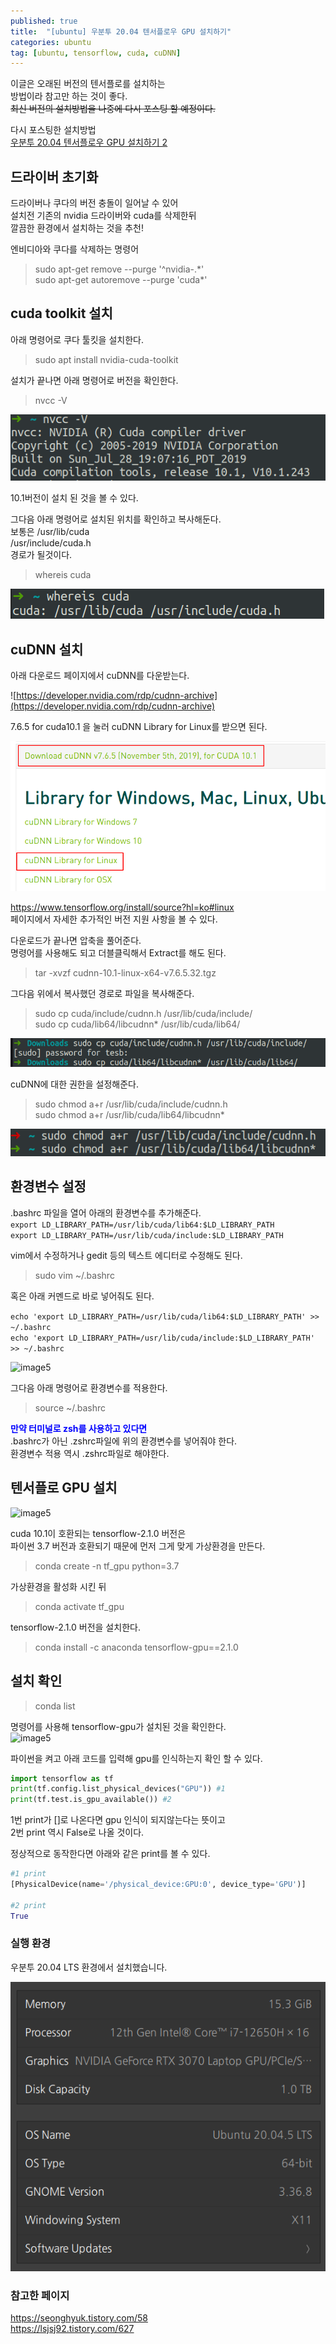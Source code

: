 ```yaml
---
published: true
title:  "[ubuntu] 우분투 20.04 텐서플로우 GPU 설치하기"
categories: ubuntu
tag: [ubuntu, tensorflow, cuda, cuDNN]
---
```


이글은 오래된 버전의 텐서플로를 설치하는  
방법이라 참고만 하는 것이 좋다.  
~~최신 버전의 설치방법을 나중에 다시 포스팅 할 예정이다.~~  

다시 포스팅한 설치방법  
[우분투 20.04 텐서플로우 GPU 설치하기 2](https://tes-b.github.io/ubuntu/tensorflow-ubuntu_2)

## 드라이버 초기화

드라이버나 쿠다의 버전 충돌이 일어날 수 있어  
설치전 기존의 nvidia 드라이버와 cuda를 삭제한뒤  
깔끔한 환경에서 설치하는 것을 추천!  

엔비디아와 쿠다를 삭제하는 명령어  

> sudo apt-get remove --purge '^nvidia-.*'   
sudo apt-get autoremove --purge 'cuda\*'

## cuda toolkit 설치

아래 명령어로 쿠다 툴킷을 설치한다.
> sudo apt install nvidia-cuda-toolkit

설치가 끝나면 아래 명령어로 버전을 확인한다.
> nvcc -V 

![image5](/images/2022-11-13-tensorflow_ubuntu_0.png) 

10.1버전이 설치 된 것을 볼 수 있다.  

그다음 아래 명령어로 설치된 위치를 확인하고 복사해둔다.  
보통은 
/usr/lib/cuda  
/usr/include/cuda.h  
경로가 될것이다. 

> whereis cuda

![image5](/images/2022-11-13-tensorflow_ubuntu_1.png) 

## cuDNN 설치

아래 다운로드 페이지에서 cuDNN를 다운받는다.

![https://developer.nvidia.com/rdp/cudnn-archive](https://developer.nvidia.com/rdp/cudnn-archive)

7.6.5  for cuda10.1 을 눌러 cuDNN Library for Linux를 받으면 된다.

![image5](/images/2022-11-13-tensorflow_ubuntu_2.png)  

<https://www.tensorflow.org/install/source?hl=ko#linux>  
페이지에서 자세한 추가적인 버전 지원 사항을 볼 수 있다.

다운로드가 끝나면 압축을 풀어준다.  
명령어를 사용해도 되고 더블클릭해서 Extract를 해도 된다.
> tar -xvzf cudnn-10.1-linux-x64-v7.6.5.32.tgz

그다음 위에서 복사했던 경로로 파일을 복사해준다.
> sudo cp cuda/include/cudnn.h /usr/lib/cuda/include/  
sudo cp cuda/lib64/libcudnn* /usr/lib/cuda/lib64/  

![image5](/images/2022-11-13-tensorflow_ubuntu_3.png)  

cuDNN에 대한 권한을 설정해준다.
>  sudo chmod a+r /usr/lib/cuda/include/cudnn.h  
sudo chmod a+r /usr/lib/cuda/lib64/libcudnn*

![image5](/images/2022-11-13-tensorflow_ubuntu_4.png)  

## 환경변수 설정

.bashrc 파일을 열어 아래의 환경변수를 추가해준다.  
```export LD_LIBRARY_PATH=/usr/lib/cuda/lib64:$LD_LIBRARY_PATH```  
```export LD_LIBRARY_PATH=/usr/lib/cuda/include:$LD_LIBRARY_PATH```

vim에서 수정하거나 gedit 등의 텍스트 에디터로 수정해도 된다.
> sudo vim ~/.bashrc  

혹은 아래 커멘드로 바로 넣어줘도 된다.

```echo 'export LD_LIBRARY_PATH=/usr/lib/cuda/lib64:$LD_LIBRARY_PATH' >> ~/.bashrc```   
```echo 'export LD_LIBRARY_PATH=/usr/lib/cuda/include:$LD_LIBRARY_PATH' >> ~/.bashrc```

![image5](/images/2022-11-13-tensorflow_ubuntu_6.png)  


그다음 아래 명령어로 환경변수를 적용한다.
> source ~/.bashrc 

<span style="color:blue">**만약 터미널로 zsh를 사용하고 있다면**</span>  
.bashrc가 아닌 .zshrc파일에 위의 환경변수를 넣어줘야 한다.  
환경변수 적용 역시 .zshrc파일로 해야한다.

## 텐서플로 GPU 설치

![image5](/images/2022-11-13-tensorflow_ubuntu_5.png)  

cuda 10.1이 호환되는 tensorflow-2.1.0 버전은  
파이썬 3.7 버전과 호환되기 때문에 먼저 그게 맞게 가상환경을 만든다.  

> conda create -n tf_gpu python=3.7

가상환경을 활성화 시킨 뒤  
> conda activate tf_gpu

tensorflow-2.1.0 버전을 설치한다.  
> conda install -c anaconda tensorflow-gpu==2.1.0

## 설치 확인

> conda list  

명령어를 사용해 tensorflow-gpu가 설치된 것을 확인한다.  
![image5](/images/2022-11-13-tensorflow_ubuntu_7.png)  


파이썬을 켜고 아래 코드를 입력해 gpu를 인식하는지 확인 할 수 있다.  

```py
import tensorflow as tf
print(tf.config.list_physical_devices("GPU")) #1
print(tf.test.is_gpu_available()) #2
```
1번 print가 []로 나온다면 gpu 인식이 되지않는다는 뜻이고  
2번 print 역시 False로 나올 것이다.

정상적으로 동작한다면 아래와 같은 print를 볼 수 있다.
```py
#1 print
[PhysicalDevice(name='/physical_device:GPU:0', device_type='GPU')]

#2 print
True
```

### 실행 환경

우분투 20.04 LTS 환경에서 설치했습니다.

![image5](/images/2022-10-22-Ubuntu-boot-fail_5.png)  

### 참고한 페이지
<https://seonghyuk.tistory.com/58>  
<https://lsjsj92.tistory.com/627>
